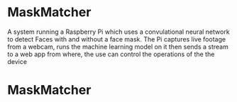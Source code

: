 # MaskMatcher

A system running a Raspberry Pi which uses a convulational neural network to detect Faces with and without a face mask. The Pi captures live footage from a webcam, runs the machine learning model on it then sends a stream to a web app from where, the use can control the operations of the the device
# MaskMatcher
